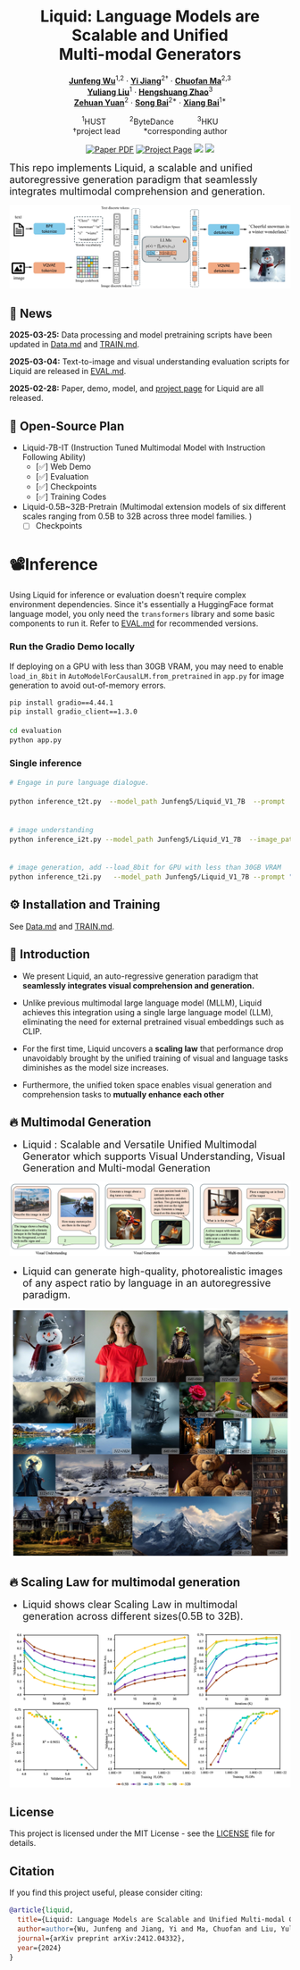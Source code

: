 <div align="center">
<h1>Liquid: Language Models are Scalable and Unified <br> Multi-modal Generators</h1>

[**Junfeng Wu**](https://wjf5203.github.io/)<sup>1,2</sup> · [**Yi Jiang**](https://enjoyyi.github.io/)<sup>2&dagger;</sup> · [**Chuofan Ma**](https://machuofan.github.io/)<sup>2,3</sup>
<br>
[**Yuliang Liu**](https://openreview.net/profile?id=~Yuliang_Liu2)<sup>1</sup> · [**Hengshuang Zhao**](https://hszhao.github.io/)<sup>3</sup>
<br>
[**Zehuan Yuan**](https://shallowyuan.github.io/)<sup>2</sup> · [**Song Bai**](https://songbai.site/)<sup>2*</sup> · [**Xiang Bai**](http://vlrlab.aia.hust.edu.cn/)<sup>1*</sup>

<sup>1</sup>HUST&emsp;&emsp;&emsp;<sup>2</sup>ByteDance&emsp;&emsp;&emsp;<sup>3</sup>HKU
<br>
&dagger;project lead&emsp;&emsp;&emsp;*corresponding author

<a href="https://arxiv.org/abs/2412.04332"><img src='https://img.shields.io/badge/arXiv-Liquid-red' alt='Paper PDF'></a>
<a href="https://foundationvision.github.io/Liquid/"><img src='https://img.shields.io/badge/Project_Page-Liquid-green' alt='Project Page'></a>
<a href="https://huggingface.co/Junfeng5/Liquid_V1_7B"><img src='https://img.shields.io/badge/%F0%9F%A4%97%20Hugging%20Face-Model-blue'></a>
<a href="https://huggingface.co/spaces/Junfeng5/Liquid_demo"><img src='https://img.shields.io/badge/%F0%9F%A4%97%20Hugging%20Face-Demo-red'></a>


</div>

<font size="4">This repo implements Liquid, a scalable and unified autoregressive generation paradigm that seamlessly integrates multimodal comprehension and generation.</font>

![teaser](assets/liquid_framework.png)

## 📰 News

**2025-03-25:** Data processing and model pretraining scripts have been updated in [Data.md](./Data.md) and [TRAIN.md](./TRAIN.md).

**2025-03-04:** Text-to-image and visual understanding evaluation scripts for Liquid are released in [EVAL.md](evaluation/EVAL.md).

**2025-02-28:** Paper, demo, model, and [project page](https://foundationvision.github.io/Liquid/) for Liquid are all released.

## 📑 Open-Source Plan
- Liquid-7B-IT (Instruction Tuned Multimodal Model with Instruction Following Ability)
  - [✅] Web Demo
  - [✅] Evaluation 
  - [✅] Checkpoints
  - [✅] Training Codes
- Liquid-0.5B~32B-Pretrain (Multimodal extension models of six different scales ranging from 0.5B to 32B across three model families. )
  - [ ] Checkpoints

# 📽️Inference

Using Liquid for inference or evaluation doesn't require complex environment dependencies. Since it's essentially a HuggingFace format language model, you only need the `transformers` library and some basic components to run it. Refer to [EVAL.md](evaluation/EVAL.md) for recommended versions.

### Run the Gradio Demo locally

If deploying on a GPU with less than 30GB VRAM, you may need to enable `load_in_8bit` in `AutoModelForCausalLM.from_pretrained` in `app.py` for image generation to avoid out-of-memory errors.

```bash
pip install gradio==4.44.1
pip install gradio_client==1.3.0

cd evaluation
python app.py
```

### Single inference

```bash
# Engage in pure language dialogue.

python inference_t2t.py  --model_path Junfeng5/Liquid_V1_7B  --prompt  "Write me a poem about Machine Learning."


# image understanding
python inference_i2t.py --model_path Junfeng5/Liquid_V1_7B  --image_path samples/baklava.png   --prompt 'How to make this pastry?'


# image generation, add --load_8bit for GPU with less than 30GB VRAM
python inference_t2i.py   --model_path Junfeng5/Liquid_V1_7B --prompt "young blue dragon with horn lightning in the style of dd fantasy full body"  
```



## ⚙️ Installation and Training

See [Data.md](./Data.md) and [TRAIN.md](./TRAIN.md).




## 📖 Introduction
* We present Liquid, an auto-regressive generation paradigm that **seamlessly integrates visual comprehension and generation.**

* Unlike previous multimodal large language model (MLLM), Liquid achieves this integration using a single large language model (LLM), eliminating the need for external pretrained visual embeddings such as CLIP. 

* For the first time, Liquid uncovers a **scaling law** that performance drop unavoidably brought by the unified training of visual and language tasks diminishes as the model size increases.

* Furthermore, the unified token space enables visual generation and comprehension tasks to **mutually enhance each other**


## 🔥 Multimodal Generation
* <font size="4">Liquid : Scalable and Versatile Unified Multimodal Generator which supports Visual Understanding, Visual Generation and Multi-modal Generation</font>

![teaser](assets/multimodal_task.png)


* <font size="4">Liquid can generate high-quality, photorealistic images of any aspect ratio by language in an autoregressive paradigm.</font>

![teaser](assets/samples_multiratio.jpg)

## 🔥 Scaling Law for multimodal generation
* <font size="4">Liquid shows clear Scaling Law in multimodal generation across different sizes(0.5B to 32B).</font>

![teaser](assets/multimodal_scaling_law.png)


## License
This project is licensed under the MIT License - see the [LICENSE](LICENSE) file for details.

## Citation

If you find this project useful, please consider citing:

```bibtex
@article{liquid,
  title={Liquid: Language Models are Scalable and Unified Multi-modal Generators},
  author=author={Wu, Junfeng and Jiang, Yi and Ma, Chuofan and Liu, Yuliang and Zhao, Hengshuang and Yuan, Zehuan and Bai, Song and Bai, Xiang},
  journal={arXiv preprint arXiv:2412.04332},
  year={2024}
}
```